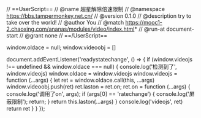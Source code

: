 // ==UserScript==
// @name         超星解除倍速限制
// @namespace    https://bbs.tampermonkey.net.cn/
// @version      0.1.0
// @description  try to take over the world!
// @author       You
// @match        https://mooc1-2.chaoxing.com/ananas/modules/video/index.html*
// @run-at       document-start
// @grant        none
// ==/UserScript==

window.oldace = null;
window.videoobj = []

document.addEventListener('readystatechange', () => {
    if (window.videojs !== undefined && window.oldace === null) {
        console.log('检测到了', window.videojs)
        window.oldace = window.videojs
        window.videojs = function (...args) {
            let ret = window.oldace.call(this, ...args)
            window.videoobj.push(ret)
            ret.laston = ret.on;
            ret.on = function (...args) {
                console.log('调用了on', args);
                if (args[0] == 'ratechange') {
                    console.log('屏蔽限制');
                    return;
                }
                return this.laston(...args)
            }
            console.log('videojs', ret)
            return ret
        }
    }
});
